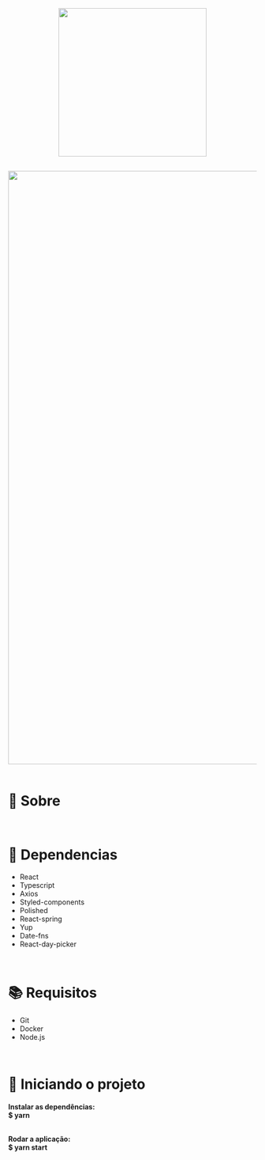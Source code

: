 <div align="center">
  <img src="https://user-images.githubusercontent.com/67304453/143960914-8ef99d4a-d363-49b5-ad03-177465bbcc50.png" width="300" >
</div>

##

<img src="https://user-images.githubusercontent.com/67304453/143960946-072c5f81-54a1-4c36-bbae-513307ef8334.png" width="1200"/>

<br>
<br>

<h1>📃 Sobre</h1>
 
<h4 align="justify"></h4>

<br>

<h1>🔧 Dependencias</h1>

<ul>
  <li>React</li>
  <li>Typescript</li>
  <li>Axios</li>
  <li>Styled-components</li>
  <li>Polished</li>
  <li>React-spring</li>
  <li>Yup</li>
  <li>Date-fns</li>
  <li>React-day-picker</li>
</ul>

<br>

<h1>📚 Requisitos</h1>

<ul>
  <li>Git</li>
  <li>Docker</li>
  <li>Node.js</li>
 </ul>

   <br>
   
<h1>🚀 Iniciando o projeto</h1>

<h4>
  Instalar as dependências:
  <br>
  $ yarn
  
  <br>
  <br>
  
  Rodar a aplicação:
  <br>
  $ yarn start
</h4>
